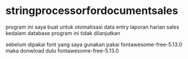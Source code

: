# stringprocessorfordocumentsales
program ini saya buat untuk otomatisasi data entry laporan harian sales kedalam database
program ini tidak dilanjutkan

sebelum dipakai font yang saya gunakan pakai fontawesome-free-5.13.0
maka donwload dulu fontawesome-free-5.13.0

